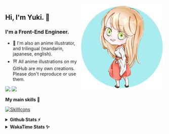 <img style="width:270px;" align="right" src="./asset/image/yuki16bit-chibi-avatar.png">

## Hi, I'm Yuki. 🍋

### I'm a Front-End Engineer.

- 🍡 I'm also an anime illustrator, and trilingual (mandarin, japanese, english).
- ⛩ All anime illustrations on my GitHub are my own creations. Please don't reproduce or use them.

[![](https://img.shields.io/badge/Codesandbox-040404?style=for-the-badge&logo=codesandbox&logoColor=DBDBDB)](https://codesandbox.io/u/yuki16bit)
[![](https://img.shields.io/badge/Codepen-000000?style=for-the-badge&logo=codepen&logoColor=white)](https://codepen.io/yuki16bit)

**My main skills 🎋**

[![SkillIcons](https://skillicons.dev/icons?i=react,redux,ts,js,next,tailwind,css,mui,html,vite,py,docker,gcp,aws,figma)](https://skillicons.dev)

<details>
  <summary><b>Github Stats ⚡</b></summary>

![Yuki's GitHub stats](https://github-readme-stats.vercel.app/api?username=yuki16bit&theme=tokyonight&count_private=true&line_height=20)
![Yuki's top langs](https://github-readme-stats.vercel.app/api/top-langs/?username=yuki16bit&theme=tokyonight&count_private=true&layout=compact)

</details>

<details>
  <summary><b>WakaTime Stats ✨</b></summary>

<!--START_SECTION:waka-->
**I'm a Night 🦉** 

```text
🌞 Morning                1 commits           ░░░░░░░░░░░░░░░░░░░░░░░░░   00.26 % 
🌆 Daytime                145 commits         █████████░░░░░░░░░░░░░░░░   37.28 % 
🌃 Evening                156 commits         ██████████░░░░░░░░░░░░░░░   40.10 % 
🌙 Night                  87 commits          ██████░░░░░░░░░░░░░░░░░░░   22.37 % 
```


📊 **This Week I Spent My Time On** 

```text
🕑︎ Time Zone: Asia/Taipei

🐱‍💻 Projects: 
news-spark-frontend      29 hrs 14 mins      ██████████████████░░░░░░░   72.48 % 
yuki                     7 hrs 53 mins       █████░░░░░░░░░░░░░░░░░░░░   19.55 % 
playground-nodejs        1 hr 53 mins        █░░░░░░░░░░░░░░░░░░░░░░░░   04.70 % 
2023-hk-EnterpriseSearchP49 mins             █░░░░░░░░░░░░░░░░░░░░░░░░   02.05 % 
milecoolab-frontend      15 mins             ░░░░░░░░░░░░░░░░░░░░░░░░░   00.64 % 
```


 Last Updated on 09/12/2024 20:23:43 UTC
<!--END_SECTION:waka-->
</details>
